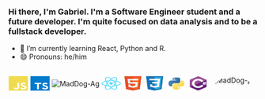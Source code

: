 ### Hi there, I'm Gabriel. I'm a Software Engineer student and a future developer. I'm quite focused on data analysis and to be a fullstack developer.
- 🌱 I’m currently learning React, Python and R.
- 😄 Pronouns: he/him

<div style="display: inline_block"><br>
  <img align="center" alt="MadDog-Js" height="30" width="40" src="https://raw.githubusercontent.com/devicons/devicon/master/icons/javascript/javascript-plain.svg">
  <img align="center" alt="MadDog-Ts" height="30" width="40" src="https://raw.githubusercontent.com/devicons/devicon/master/icons/typescript/typescript-plain.svg">
  <img align="center" alt="MadDog-Ag" height="30" width="40" src="https://avatars.githubusercontent.com/u/139426?s=200&v=4">
  <img align="center" alt="MadDog-React" height="30" width="40" src="https://raw.githubusercontent.com/devicons/devicon/master/icons/react/react-original.svg">
  <img align="center" alt="MadDog-HTML" height="30" width="40" src="https://raw.githubusercontent.com/devicons/devicon/master/icons/html5/html5-original.svg">
  <img align="center" alt="MadDog-CSS" height="30" width="40" src="https://raw.githubusercontent.com/devicons/devicon/master/icons/css3/css3-original.svg">
  <img align="center" alt="MadDog-Python" height="30" width="40" src="https://raw.githubusercontent.com/devicons/devicon/master/icons/python/python-original.svg">
  <img align="center" alt="MadDog-Csharp" height="30" width="40" src="https://raw.githubusercontent.com/devicons/devicon/master/icons/csharp/csharp-original.svg">
  <img align="right" alt="MadDog-pic" height="150" style="border-radius:50px;" 
